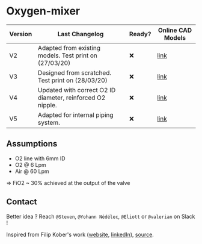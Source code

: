 # Oxygen-mixer

| Version | Last Changelog | Ready? | Online CAD Models |
| ------- | -------------- | ------ | ----------------- |
| V2 | Adapted from existing models. Test print on (27/03/20) | ❌ | [link](https://a360.co/2UmAecQ) |
| V3 | Designed from scratched. Test print on (28/03/20) | ❌ | [link](https://a360.co/2vV5s18) |
| V4 | Updated with correct O2 ID diameter, reinforced O2 nipple. | ❌ | [link](https://a360.co/345fsS2) |
| V5 | Adapted for internal piping system. | ❌ | [link](https://a360.co/3aG3pgK) |

## Assumptions

- O2 line with 6mm ID
- O2 @ 6 Lpm
- Air @ 60 Lpm

=> FiO2 ~ 30% achieved at the output of the valve

## Contact

Better idea ? Reach `@Steven`, `@Yohann Nédélec`, `@Eliott` or `@valerian` on Slack !

Inspired from Filip Kober's work ([website](http://kober.pl/), [linkedIn](https://www.linkedin.com/in/filipkober/)), [source](https://grabcad.com/library/respirator-free-reanimation-venturi-s-valve-rev-4-1).
